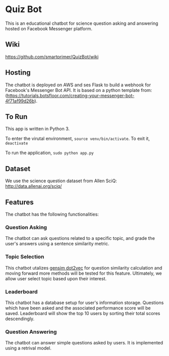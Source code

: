# Quiz Bot 
This is an educational chatbot for science question asking and answering hosted on Facebook Messenger platform.

## Wiki

https://github.com/smartprimer/QuizBot/wiki

## Hosting
The chatbot is deployed on AWS and ses Flask to build a webhook for Facebook's Messenger Bot API.
It is based on a python template from: (https://tutorials.botsfloor.com/creating-your-messenger-bot-4f71af99d26b).

## To Run
This app is written in Python 3. 

To enter the virutal environment, `source venv/bin/activate`. To exit it, `deactivate`

To run the application, `sudo python app.py`

## Dataset
We use the science question dataset from Allen SciQ: http://data.allenai.org/sciq/

## Features
The chatbot has the following functionalities:

### Question Asking
The chatbot can ask questions related to a specific topic, and grade the user's answers using a sentence similarity metric.

### Topic Selection
This chatbot utalizes [gensim dot2vec](https://radimrehurek.com/gensim/models/doc2vec.html) for question similarity calculation and moving forward more methods will be tested for this feature. Ultimately, we allow user select topic based upon their interest. 

### Leaderboard
This chatbot has a database setup for user's information storage. Questions which have been asked and the associated performance score will be saved. Leaderboard will show the top 10 users by sorting their total scores descendingly.

### Question Answering
The chatbot can answer simple questions asked by users. It is implemented using a retrival model.
